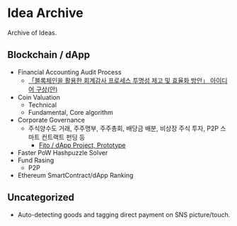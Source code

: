# Idea Archive
Archive of Ideas.

## Blockchain / dApp
 - Financial Accounting Audit Process
   - [「블록체인을 활용한 회계감사 프로세스 투명성 제고 및 효율화 방안」 아이디어 구상(안)](https://github.com/tooget/Blockchain-Idea-Archive/blob/master/Financial%20Accounting%20Audit%20Process/%E3%80%8C%EB%B8%94%EB%A1%9D%EC%B2%B4%EC%9D%B8%EC%9D%84%20%ED%99%9C%EC%9A%A9%ED%95%9C%20%ED%9A%8C%EA%B3%84%EA%B0%90%EC%82%AC%20%ED%94%84%EB%A1%9C%EC%84%B8%EC%8A%A4%20%ED%88%AC%EB%AA%85%EC%84%B1%20%EC%A0%9C%EA%B3%A0%20%EB%B0%8F%20%ED%9A%A8%EC%9C%A8%ED%99%94%20%EB%B0%A9%EC%95%88%E3%80%8D%20%EC%95%84%EC%9D%B4%EB%94%94%EC%96%B4%20%EA%B5%AC%EC%83%81(%EC%95%88).md)
 - Coin Valuation
   - Technical
   - Fundamental, Core algorithm
 - Corporate Governance
   - 주식양수도 거래, 주주명부, 주주총회, 배당금 배분, 비상장 주식 투자, P2P 스마트 컨트랙트 펀딩 등
     - [Fito / dApp Project, Prototype](https://github.com/tooget/Fito)
 - Faster PoW Hashpuzzle Solver
 - Fund Rasing
   - P2P
 - Ethereum SmartContract/dApp Ranking

## Uncategorized
 - Auto-detecting goods and tagging direct payment on SNS picture/touch.
